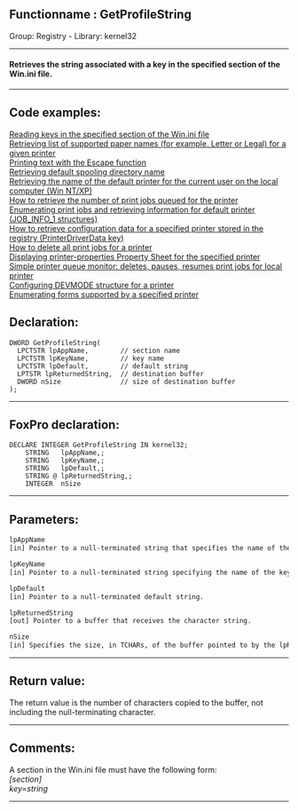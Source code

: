 <link rel="stylesheet" type="text/css" href="../../css/win32api.css">  
<link rel="stylesheet" href="https://cdnjs.cloudflare.com/ajax/libs/font-awesome/4.7.0/css/font-awesome.min.css">

## Functionname : GetProfileString
Group: Registry - Library: kernel32    
***  


#### Retrieves the string associated with a key in the specified section of the Win.ini file.
***  


## Code examples:
[Reading keys in the specified section of the Win.ini file](../../samples/sample_136.md)  
[Retrieving list of supported paper names (for example, Letter or Legal) for a given printer](../../samples/sample_356.md)  
[Printing text with the Escape function](../../samples/sample_357.md)  
[Retrieving default spooling directory name](../../samples/sample_358.md)  
[Retrieving the name of the default printer for the current user on the local computer (Win NT/XP)](../../samples/sample_360.md)  
[How to retrieve the number of print jobs queued for the printer](../../samples/sample_367.md)  
[Enumerating print jobs and retrieving information for default printer (JOB_INFO_1 structures)](../../samples/sample_368.md)  
[How to retrieve configuration data for a specified printer stored in the registry (PrinterDriverData key)](../../samples/sample_369.md)  
[How to delete all print jobs for a printer](../../samples/sample_370.md)  
[Displaying printer-properties Property Sheet for the specified printer](../../samples/sample_372.md)  
[Simple printer queue monitor: deletes, pauses, resumes print jobs for local printer](../../samples/sample_373.md)  
[Configuring DEVMODE structure for a printer](../../samples/sample_384.md)  
[Enumerating forms supported by a specified printer](../../samples/sample_390.md)  

## Declaration:
```foxpro  
DWORD GetProfileString(
  LPCTSTR lpAppName,        // section name
  LPCTSTR lpKeyName,        // key name
  LPCTSTR lpDefault,        // default string
  LPTSTR lpReturnedString,  // destination buffer
  DWORD nSize               // size of destination buffer
);  
```  
***  


## FoxPro declaration:
```foxpro  
DECLARE INTEGER GetProfileString IN kernel32;
	STRING   lpAppName,;
	STRING   lpKeyName,;
	STRING   lpDefault,;
	STRING @ lpReturnedString,;
	INTEGER  nSize  
```  
***  


## Parameters:
```txt  
lpAppName
[in] Pointer to a null-terminated string that specifies the name of the section containing the key.

lpKeyName
[in] Pointer to a null-terminated string specifying the name of the key whose associated string is to be retrieved.

lpDefault
[in] Pointer to a null-terminated default string.

lpReturnedString
[out] Pointer to a buffer that receives the character string.

nSize
[in] Specifies the size, in TCHARs, of the buffer pointed to by the lpReturnedString parameter.  
```  
***  


## Return value:
The return value is the number of characters copied to the buffer, not including the null-terminating character.  
***  


## Comments:
A section in the Win.ini file must have the following form: <Em>  
[section]  
key=string  
</Em>  
  
***  

